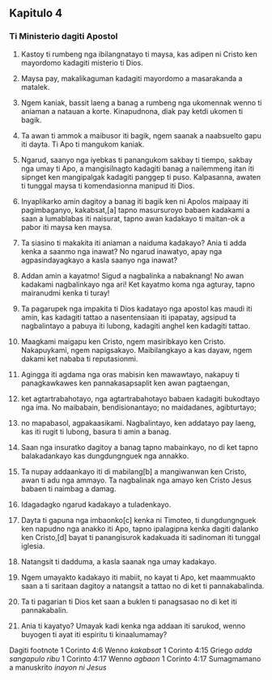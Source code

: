 Kapitulo 4
----------

### Ti Ministerio dagiti Apostol

1. Kastoy ti rumbeng nga ibilangnatayo ti maysa, kas adipen ni Cristo ken mayordomo kadagiti misterio ti Dios.
2. Maysa pay, makalikaguman kadagiti mayordomo a masarakanda a matalek.
3. Ngem kaniak, bassit laeng a banag a rumbeng nga ukomennak wenno ti aniaman a natauan a korte. Kinapudnona, diak pay ketdi ukomen ti bagik.
4. Ta awan ti ammok a maibusor iti bagik, ngem saanak a naabsuelto gapu iti dayta. Ti Apo ti mangukom kaniak.
5. Ngarud, saanyo nga iyebkas ti panangukom sakbay ti tiempo, sakbay nga umay ti Apo, a mangisilnagto kadagiti banag a nailemmeng itan iti sipnget ken mangipalgak kadagiti panggep ti puso. Kalpasanna, awaten ti tunggal maysa ti komendasionna manipud iti Dios.

6. Inyaplikarko amin dagitoy a banag iti bagik ken ni Apolos maipaay iti pagimbaganyo, kakabsat,[a] tapno masursuroyo babaen kadakami a saan a lumablabas iti naisurat, tapno awan kadakayo ti maitan-ok a pabor iti maysa ken maysa.
7. Ta siasino ti makakita iti aniaman a naiduma kadakayo? Ania ti adda kenka a saanmo nga inawat? No ngarud inawatyo, apay nga agpasindayagkayo a kasla saanyo nga inawat?

8. Addan amin a kayatmo! Sigud a nagbalinka a nabaknang! No awan kadakami nagbalinkayo nga ari! Ket kayatmo koma nga agturay, tapno mairanudmi kenka ti turay!
9. Ta pagarupek nga impakita ti Dios kadatayo nga apostol kas maudi iti amin, kas kadagiti tattao a nasentensiaan iti ipapatay, agsipud ta nagbalintayo a pabuya iti lubong, kadagiti anghel ken kadagiti tattao.
10. Maagkami maigapu ken Cristo, ngem masiribkayo ken Cristo. Nakapuykami, ngem napigsakayo. Maibilangkayo a kas dayaw, ngem dakami ket nababa ti reputasionmi.
11. Agingga iti agdama nga oras mabisin ken mawawtayo, nakapuy ti panagkawkawes ken pannakasapsaplit ken awan pagtaengan,
12. ket agtartrabahotayo, nga agtartrabahotayo babaen kadagiti bukodtayo nga ima. No maibabain, bendisionantayo; no maidadanes, agibturtayo;
13. no mapabasol, agpakaasikami. Nagbalintayo, ken addatayo pay laeng, kas iti rugit ti lubong, basura ti amin a banag.

14. Saan nga insuratko dagitoy a banag tapno mabainkayo, no di ket tapno balakadankayo kas dungdungnguek nga annakko.
15. Ta nupay addaankayo iti di mabilang[b] a mangiwanwan ken Cristo, awan ti adu nga ammayo. Ta nagbalinak nga amayo ken Cristo Jesus babaen ti naimbag a damag.
16. Idagadagko ngarud kadakayo a tuladenkayo.
17. Dayta ti gapuna nga imbaonko[c] kenka ni Timoteo, ti dungdungnguek ken napudno nga anakko iti Apo, tapno ipalagipna kenka dagiti dalanko ken Cristo,[d] bayat ti panangisurok kadakuada iti sadinoman iti tunggal iglesia.
18. Natangsit ti dadduma, a kasla saanak nga umay kadakayo.
19. Ngem umayakto kadakayo iti mabiit, no kayat ti Apo, ket maammuakto saan a ti saritaan dagitoy a natangsit a tattao no di ket ti pannakabalinda.
20. Ta ti pagarian ti Dios ket saan a buklen ti panagsasao no di ket iti pannakabalin.
21. Ania ti kayatyo? Umayak kadi kenka nga addaan iti sarukod, wenno buyogen ti ayat iti espiritu ti kinaalumamay?

Dagiti footnote
1 Corinto 4:6 Wenno *kakabsat*
1 Corinto 4:15 Griego *adda sangapulo ribu*
1 Corinto 4:17 Wenno *agbaon*
1 Corinto 4:17 Sumagmamano a manuskrito *inayon ni Jesus*